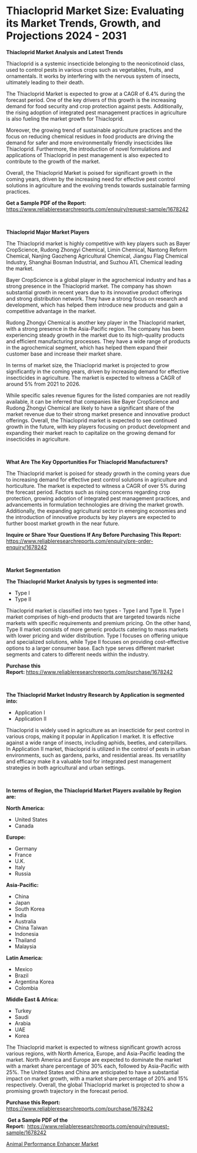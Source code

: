 <p><h1>Thiacloprid Market Size: Evaluating its Market Trends, Growth, and Projections 2024 - 2031</h1></p><p><strong>Thiacloprid Market Analysis and Latest Trends</strong></p>
<p><p>Thiacloprid is a systemic insecticide belonging to the neonicotinoid class, used to control pests in various crops such as vegetables, fruits, and ornamentals. It works by interfering with the nervous system of insects, ultimately leading to their death.</p><p>The Thiacloprid Market is expected to grow at a CAGR of 6.4% during the forecast period. One of the key drivers of this growth is the increasing demand for food security and crop protection against pests. Additionally, the rising adoption of integrated pest management practices in agriculture is also fueling the market growth for Thiacloprid.</p><p>Moreover, the growing trend of sustainable agriculture practices and the focus on reducing chemical residues in food products are driving the demand for safer and more environmentally friendly insecticides like Thiacloprid. Furthermore, the introduction of novel formulations and applications of Thiacloprid in pest management is also expected to contribute to the growth of the market.</p><p>Overall, the Thiacloprid Market is poised for significant growth in the coming years, driven by the increasing need for effective pest control solutions in agriculture and the evolving trends towards sustainable farming practices.</p></p>
<p><strong>Get a Sample PDF of the Report:&nbsp;</strong> <a href="https://www.reliableresearchreports.com/enquiry/request-sample/1678242">https://www.reliableresearchreports.com/enquiry/request-sample/1678242</a></p>
<p>&nbsp;</p>
<p><strong>Thiacloprid Major Market Players</strong></p>
<p><p>The Thiacloprid market is highly competitive with key players such as Bayer CropScience, Rudong Zhongyi Chemical, Limin Chemical, Nantong Reform Chemical, Nanjing Gaozheng Agricultural Chemical, Jiangsu Flag Chemical Industry, Shanghai Bosman Industrial, and Suzhou ATL Chemical leading the market. </p><p>Bayer CropScience is a global player in the agrochemical industry and has a strong presence in the Thiacloprid market. The company has shown substantial growth in recent years due to its innovative product offerings and strong distribution network. They have a strong focus on research and development, which has helped them introduce new products and gain a competitive advantage in the market. </p><p>Rudong Zhongyi Chemical is another key player in the Thiacloprid market, with a strong presence in the Asia-Pacific region. The company has been experiencing steady growth in the market due to its high-quality products and efficient manufacturing processes. They have a wide range of products in the agrochemical segment, which has helped them expand their customer base and increase their market share. </p><p>In terms of market size, the Thiacloprid market is projected to grow significantly in the coming years, driven by increasing demand for effective insecticides in agriculture. The market is expected to witness a CAGR of around 5% from 2021 to 2026. </p><p>While specific sales revenue figures for the listed companies are not readily available, it can be inferred that companies like Bayer CropScience and Rudong Zhongyi Chemical are likely to have a significant share of the market revenue due to their strong market presence and innovative product offerings. Overall, the Thiacloprid market is expected to see continued growth in the future, with key players focusing on product development and expanding their market reach to capitalize on the growing demand for insecticides in agriculture.</p></p>
<p>&nbsp;</p>
<p><strong>What Are The Key Opportunities For Thiacloprid Manufacturers?</strong></p>
<p><p>The Thiacloprid market is poised for steady growth in the coming years due to increasing demand for effective pest control solutions in agriculture and horticulture. The market is expected to witness a CAGR of over 5% during the forecast period. Factors such as rising concerns regarding crop protection, growing adoption of integrated pest management practices, and advancements in formulation technologies are driving the market growth. Additionally, the expanding agricultural sector in emerging economies and the introduction of innovative products by key players are expected to further boost market growth in the near future.</p></p>
<p><strong>Inquire or Share Your Questions If Any Before Purchasing This Report:</strong> <a href="https://www.reliableresearchreports.com/enquiry/pre-order-enquiry/1678242">https://www.reliableresearchreports.com/enquiry/pre-order-enquiry/1678242</a></p>
<p>&nbsp;</p>
<p><strong>Market Segmentation</strong></p>
<p><strong>The Thiacloprid Market Analysis by types is segmented into:</strong></p>
<p><ul><li>Type I</li><li>Type II</li></ul></p>
<p><p>Thiacloprid market is classified into two types - Type I and Type II. Type I market comprises of high-end products that are targeted towards niche markets with specific requirements and premium pricing. On the other hand, Type II market consists of more generic products catering to mass markets with lower pricing and wider distribution. Type I focuses on offering unique and specialized solutions, while Type II focuses on providing cost-effective options to a larger consumer base. Each type serves different market segments and caters to different needs within the industry.</p></p>
<p><strong>Purchase this Report:&nbsp;</strong><a href="https://www.reliableresearchreports.com/purchase/1678242">https://www.reliableresearchreports.com/purchase/1678242</a></p>
<p>&nbsp;</p>
<p><strong>The Thiacloprid Market Industry Research by Application is segmented into:</strong></p>
<p><ul><li>Application I</li><li>Application II</li></ul></p>
<p><p>Thiacloprid is widely used in agriculture as an insecticide for pest control in various crops, making it popular in Application I market. It is effective against a wide range of insects, including aphids, beetles, and caterpillars. In Application II market, thiacloprid is utilized in the control of pests in urban environments, such as gardens, parks, and residential areas. Its versatility and efficacy make it a valuable tool for integrated pest management strategies in both agricultural and urban settings.</p></p>
<p>&nbsp;</p>
<p><strong>In terms of Region, the Thiacloprid Market Players available by Region are:</strong></p>
<p>
    <p> <strong> North America: </strong>
        <ul>
            <li>United States</li>
            <li>Canada</li>
        </ul>
        </p> 
    <p> <strong> Europe: </strong>
        <ul>
            <li>Germany</li>
            <li>France</li>
            <li>U.K.</li>
            <li>Italy</li>
            <li>Russia</li>
        </ul>
        </p> 
    <p> <strong> Asia-Pacific: </strong>
        <ul>
            <li>China</li>
            <li>Japan</li>
            <li>South Korea</li>
            <li>India</li>
            <li>Australia</li>
            <li>China Taiwan</li>
            <li>Indonesia</li>
            <li>Thailand</li>
            <li>Malaysia</li>
        </ul>
        </p> 
    <p> <strong> Latin America: </strong>
        <ul>
            <li>Mexico</li>
            <li>Brazil</li>
            <li>Argentina Korea</li>
            <li>Colombia</li>
        </ul>
        </p> 
    <p> <strong> Middle East & Africa: </strong>
        <ul>
            <li>Turkey</li>
            <li>Saudi</li>
            <li>Arabia</li>
            <li>UAE</li>
            <li>Korea</li>
        </ul>
    </p>
    </p>
<p><p>The Thiacloprid market is expected to witness significant growth across various regions, with North America, Europe, and Asia-Pacific leading the market. North America and Europe are expected to dominate the market with a market share percentage of 30% each, followed by Asia-Pacific with 25%. The United States and China are anticipated to have a substantial impact on market growth, with a market share percentage of 20% and 15% respectively. Overall, the global Thiacloprid market is projected to show a promising growth trajectory in the forecast period.</p></p>
<p><strong>Purchase this Report: </strong><a href="https://www.reliableresearchreports.com/purchase/1678242">https://www.reliableresearchreports.com/purchase/1678242</a></p>
<p>&nbsp;<strong>Get a Sample PDF of the Report:&nbsp;&nbsp;</strong><a href="https://www.reliableresearchreports.com/enquiry/request-sample/1678242">https://www.reliableresearchreports.com/enquiry/request-sample/1678242</a></p>
<p><strong></strong></p>
<p><p><a href="https://github.com/fiixsa/Market-Research-Report-List-1/blob/main/animal-performance-enhancer-market.md">Animal Performance Enhancer Market</a></p></p>